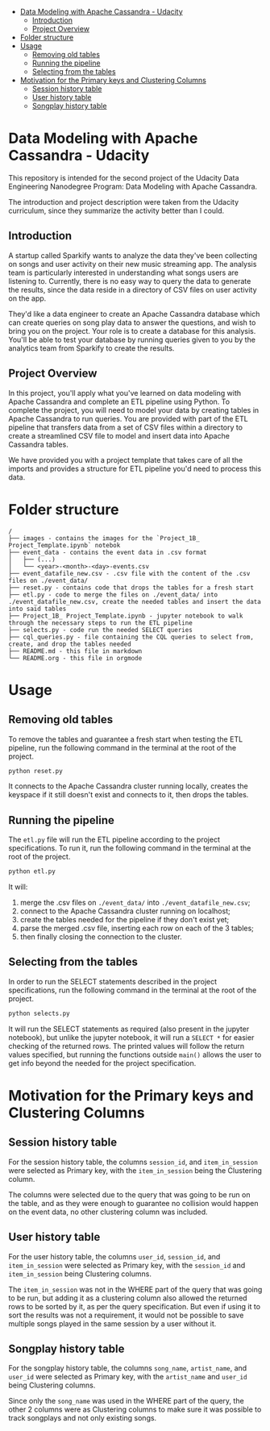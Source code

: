 - [Data Modeling with Apache Cassandra - Udacity](#org7dbecfc)
  - [Introduction](#org5accfb6)
  - [Project Overview](#org9c32949)
- [Folder structure](#orgc175d46)
- [Usage](#org148e043)
  - [Removing old tables](#orgc54a648)
  - [Running the pipeline](#org12a2a03)
  - [Selecting from the tables](#org0115b1e)
- [Motivation for the Primary keys and Clustering Columns](#org557d7f5)
  - [Session history table](#org08da6f0)
  - [User history table](#orgf280072)
  - [Songplay history table](#orgd721c7b)


<a id="org7dbecfc"></a>

# Data Modeling with Apache Cassandra - Udacity

This repository is intended for the second project of the Udacity Data Engineering Nanodegree Program: Data Modeling with Apache Cassandra.

The introduction and project description were taken from the Udacity curriculum, since they summarize the activity better than I could.


<a id="org5accfb6"></a>

## Introduction

A startup called Sparkify wants to analyze the data they've been collecting on songs and user activity on their new music streaming app. The analysis team is particularly interested in understanding what songs users are listening to. Currently, there is no easy way to query the data to generate the results, since the data reside in a directory of CSV files on user activity on the app.

They'd like a data engineer to create an Apache Cassandra database which can create queries on song play data to answer the questions, and wish to bring you on the project. Your role is to create a database for this analysis. You'll be able to test your database by running queries given to you by the analytics team from Sparkify to create the results.


<a id="org9c32949"></a>

## Project Overview

In this project, you'll apply what you've learned on data modeling with Apache Cassandra and complete an ETL pipeline using Python. To complete the project, you will need to model your data by creating tables in Apache Cassandra to run queries. You are provided with part of the ETL pipeline that transfers data from a set of CSV files within a directory to create a streamlined CSV file to model and insert data into Apache Cassandra tables.

We have provided you with a project template that takes care of all the imports and provides a structure for ETL pipeline you'd need to process this data.


<a id="orgc175d46"></a>

# Folder structure

```
/
├── images - contains the images for the `Project_1B_ Project_Template.ipynb` notebok
├── event_data - contains the event data in .csv format
│   ├── (...)
│   └── <year>-<month>-<day>-events.csv
├── event_datafile_new.csv - .csv file with the content of the .csv files on ./event_data/
├── reset.py - contains code that drops the tables for a fresh start
├── etl.py - code to merge the files on ./event_data/ into ./event_datafile_new.csv, create the needed tables and insert the data into said tables
├── Project_1B_ Project_Template.ipynb - jupyter notebook to walk through the necessary steps to run the ETL pipeline
├── selects.py - code run the needed SELECT queries
├── cql_queries.py - file containing the CQL queries to select from, create, and drop the tables needed
├── README.md - this file in markdown
└── README.org - this file in orgmode
```


<a id="org148e043"></a>

# Usage


<a id="orgc54a648"></a>

## Removing old tables

To remove the tables and guarantee a fresh start when testing the ETL pipeline, run the following command in the terminal at the root of the project.

```bash
python reset.py
```

It connects to the Apache Cassandra cluster running locally, creates the keyspace if it still doesn't exist and connects to it, then drops the tables.


<a id="org12a2a03"></a>

## Running the pipeline

The `etl.py` file will run the ETL pipeline according to the project specifications. To run it, run the following command in the terminal at the root of the project.

```bash
python etl.py
```

It will:

1.  merge the .csv files on `./event_data/` into `./event_datafile_new.csv`;
2.  connect to the Apache Cassandra cluster running on localhost;
3.  create the tables needed for the pipeline if they don't exist yet;
4.  parse the merged .csv file, inserting each row on each of the 3 tables;
5.  then finally closing the connection to the cluster.


<a id="org0115b1e"></a>

## Selecting from the tables

In order to run the SELECT statements described in the project specifications, run the following command in the terminal at the root of the project.

```bash
python selects.py
```

It will run the SELECT statements as required (also present in the jupyter notebook), but unlike the jupyter notebook, it will run a `SELECT *` for easier checking of the returned rows. The printed values will follow the return values specified, but running the functions outside `main()` allows the user to get info beyond the needed for the project specification.


<a id="org557d7f5"></a>

# Motivation for the Primary keys and Clustering Columns


<a id="org08da6f0"></a>

## Session history table

For the session history table, the columns `session_id`, and `item_in_session` were selected as Primary key, with the `item_in_session` being the Clustering column.

The columns were selected due to the query that was going to be run on the table, and as they were enough to guarantee no collision would happen on the event data, no other clustering column was included.


<a id="orgf280072"></a>

## User history table

For the user history table, the columns `user_id`, `session_id`, and `item_in_session` were selected as Primary key, with the `session_id` and `item_in_session` being Clustering columns.

The `item_in_session` was not in the WHERE part of the query that was going to be run, but adding it as a clustering column also allowed the returned rows to be sorted by it, as per the query specification. But even if using it to sort the results was not a requirement, it would not be possible to save multiple songs played in the same session by a user without it.


<a id="orgd721c7b"></a>

## Songplay history table

For the songplay history table, the columns `song_name`, `artist_name`, and `user_id` were selected as Primary key, with the `artist_name` and `user_id` being Clustering columns.

Since only the `song_name` was used in the WHERE part of the query, the other 2 columns were as Clustering columns to make sure it was possible to track songplays and not only existing songs.